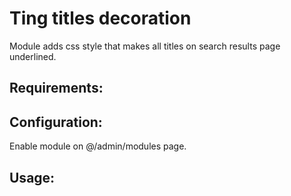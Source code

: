 Ting titles decoration
==========

Module adds css style that makes all titles on search results page underlined. 

## Requirements:

## Configuration:
Enable module on @/admin/modules page.

## Usage:
